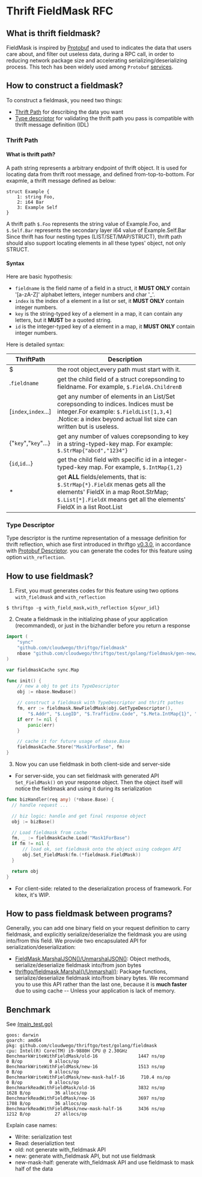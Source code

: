 <!--
 Copyright 2023 CloudWeGo Authors
 
 Licensed under the Apache License, Version 2.0 (the "License");
 you may not use this file except in compliance with the License.
 You may obtain a copy of the License at
 
     http://www.apache.org/licenses/LICENSE-2.0
 
 Unless required by applicable law or agreed to in writing, software
 distributed under the License is distributed on an "AS IS" BASIS,
 WITHOUT WARRANTIES OR CONDITIONS OF ANY KIND, either express or implied.
 See the License for the specific language governing permissions and
 limitations under the License.
-->
# Thrift FieldMask RFC

## What is thrift fieldmask?
FieldMask is inspired by [Protobuf](https://protobuf.dev/reference/protobuf/google.protobuf/#field-mask) and used to indicates the data that users care about, and filter out useless data, during a RPC call, in order to reducing network package size and accelerating serializing/deserializing process. This tech has been widely used among `Protobuf` [services](https://netflixtechblog.com/practical-api-design-at-netflix-part-1-using-protobuf-fieldmask-35cfdc606518).

## How to construct a fieldmask?
To construct a fieldmask, you need two things: 
 - [Thrift Path](#thrift-path) for describing the data you want
 - [Type descriptor](#type-descriptor) for validating the thrift path you pass is compatible with thrift message definition (IDL)

### Thrift Path

#### What is thrift path?
A path string represents a arbitrary endpoint of thrift object. It is used for locating data from thrift root message, and defined from-top-to-bottom.
For exapmle, a thrift message defined as below:
```thrift
struct Example {
    1: string Foo,
    2: i64 Bar
    3: Example Self
}
```
A thrift path `$.Foo` represents the string value of Example.Foo, and `$.Self.Bar` represents the secondary layer i64 value of Example.Self.Bar
Since thrift has four nesting types (LIST/SET/MAP/STRUCT), thrift path should also support locating elements in all these types' object, not only STRUCT.

#### Syntax
Here are basic hypothesis:
- `fieldname` is the field name of a field in a struct, it **MUST ONLY** contain '[a-zA-Z]' alphabet letters, integer numbers and char '_'.
- `index` is the index of a element in a list or set, it **MUST ONLY** contain integer numbers.
- `key` is the string-typed key of a element in a map, it can contain any letters, but it **MUST** be a quoted string.
- `id` is the integer-typed key of a element in a map, it **MUST ONLY** contain integer numbers.

Here is detailed syntax:
<!--StartFragment--><byte-sheet-html-origin data-id="1700208276535" data-version="4" data-is-embed="true" data-grid-line-hidden="false" data-copy-type="col">
ThriftPath | Description
-- | --
$ | the root object,every path must start with it.
.`fieldname` | get the child field of a struct corepsonding to fieldname. For example, `$.FieldA.ChildrenB`
[`index`,`index`...] | get any number of elements in an List/Set corepsonding to indices. Indices must be integer.For example: `$.FieldList[1,3,4]` .Notice: a index beyond actual list size can written but is useless.
{"`key`","`key`"...} | get any number of values corepsonding to key in a string-typed-key map. For example: `$.StrMap{"abcd","1234"}` 
{`id`,`id`...} | get the child field with specific id in a integer-typed-key map. For example, `$.IntMap{1,2}` 
\* | get **ALL** fields/elements, that is: `$.StrMap{*}.FieldX` menas gets all the elements' FieldX in a map Root.StrMap; `$.List[*].FieldX` means get all the elements' FieldX in a list Root.List
</byte-sheet-html-origin><!--EndFragment-->

### Type Descriptor
Type descriptor is the runtime representation of a message definition for thrift reflection, which ase first introduced in thriftgo [v0.3.0](https://github.com/cloudwego/thriftgo/pull/83), in accordance with [Protobuf Descriptor](https://github.com/protocolbuffers/protobuf/blob/main/src/google/protobuf/descriptor.proto). you can generate the codes for this feature using option `with_reflection`.

## How to use fieldmask?
1. First, you must generates codes for this feature using two options `with_fieldmask` and `with_reflection`
```
$ thriftgo -g with_field_mask,with_reflection ${your_idl}
```
2. Create a fieldmask in the initializing phase of your application (recommanded), or just in the bizhandler before you return a response
```go
import (
	"sync"
	"github.com/cloudwego/thriftgo/fieldmask"
	nbase "github.com/cloudwego/thriftgo/test/golang/fieldmask/gen-new/base"
)

var fieldmaskCache sync.Map

func init() {
	// new a obj to get its TypeDescriptor
	obj := nbase.NewBase()

	// construct a fieldmask with TypeDescriptor and thrift pathes
	fm, err := fieldmask.NewFieldMask(obj.GetTypeDescriptor(),
		"$.Addr", "$.LogID", "$.TrafficEnv.Code", "$.Meta.IntMap{1}", "$.Meta.StrMap{\"1234\"}", "$.Meta.List[1]", "$.Meta.Set[1]")
	if err != nil {
		panic(err)
	}

	// cache it for future usage of nbase.Base
	fieldmaskCache.Store("Mask1ForBase", fm)
}
```
3. Now you can use fieldmask in both client-side and server-side
  - For server-side, you can set fieldmask with generated API `Set_FieldMask()` on your response object. Then the object itself will notice the fieldmask and using it during its serialization
  ```go
  func bizHandler(req any) (*nbase.Base) {
    // handle request ...

	// biz logic: handle and get final response object
	obj := bizBase()

	// Load fieldmask from cache
	fm, _ := fieldmaskCache.Load("Mask1ForBase")
	if fm != nil {
		// load ok, set fieldmask onto the object using codegen API
		obj.Set_FieldMask(fm.(*fieldmask.FieldMask))
	}

	return obj
  }
  ```
  - For client-side: related to the deserialization process of framework. For kitex, it's WIP.

## How to pass fieldmask between programs?
Generally, you can add one binary field on your request definition to carry fieldmask, and explicitly serialize/deserialize the fieldmask you are using into/from this field. We provide two encapsulated API for serialization/deserialization:
- [FieldMask.MarshalJSON()/UnmarshalJSON()](serdes.go): Object methods, serialize/deserialize fieldmask into/from json bytes
- [thriftgo/fieldmask.Marshal()/Unmarshal()](serdes.go): Package functions, serialize/deserialize fieldmask into/from binary bytes. We recommand you to use this API rather than the last one, because it is **much faster** due to using cache -- Unless your application is lack of memory.


## Benchmark
See [(main_test.go)](../test/golang/fieldmask/main_test.go)
```
goos: darwin
goarch: amd64
pkg: github.com/cloudwego/thriftgo/test/golang/fieldmask
cpu: Intel(R) Core(TM) i9-9880H CPU @ 2.30GHz
BenchmarkWriteWithFieldMask/old-16               1447 ns/op               0 B/op          0 allocs/op
BenchmarkWriteWithFieldMask/new-16               1513 ns/op               0 B/op          0 allocs/op
BenchmarkWriteWithFieldMask/new-mask-half-16      710.4 ns/op             0 B/op          0 allocs/op
BenchmarkReadWithFieldMask/old-16                3832 ns/op            1628 B/op         36 allocs/op
BenchmarkReadWithFieldMask/new-16                3697 ns/op            1708 B/op         36 allocs/op
BenchmarkReadWithFieldMask/new-mask-half-16      3436 ns/op            1212 B/op         27 allocs/op
```
Explain case names:
- Write: serialization test
- Read: deserializtion test
- old: not generate with_fieldmask API
- new: generate with_fieldmask API, but not use fieldmask
- new-mask-half: generate with_fieldmask API and use fieldmask to mask half of the data